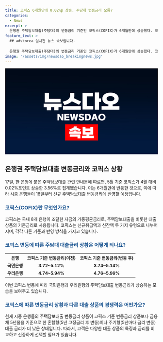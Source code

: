 ```yaml
---
title: 코픽스 6개월만에 0.02%p 상승, 주담대 변동금리 오름?
categories:
  - News
excerpt: >
  은행권 주택담보대출(주담대)의 변동금리 기준인 코픽스(COFIX)가 6개월만에 상승했다. 코픽스는 은행이 조달한 자금의 가중평균금리로, 주택대출 금리에 반영된다. 5월 기준으로 코픽스는 상승세를 보였으며, 은행들은 이를 신규 대출에 반영할 예정이다. 이로 인해 주택담보대출과 전세자금대출의 변동금리가 인상될 전망이다. 이에 따라 시중 은행들은 변동금리 상품 대출보다 혼합형과 주기형 대출을 선호할 것으로 보인다.
feature_text: >
  ## adskorea 실시간 뉴스 속보입니다.

  은행권 주택담보대출(주담대)의 변동금리 기준인 코픽스(COFIX)가 6개월만에 상승했다. 코픽스는 은행이 조달한 자금의 가중평균금리로, 주택대출 금리에 반영된다. 5월 기준으로 코픽스는 상승세를 보였으며, 은행들은 이를 신규 대출에 반영할 예정이다. 이로 인해 주택담보대출과 전세자금대출의 변동금리가 인상될 전망이다. 이에 따라 시중 은행들은 변동금리 상품 대출보다 혼합형과 주기형 대출을 선호할 것으로 보인다.
image: '/assets/img/newsdao_breakingnews.jpg'
---
```


<p><img src="/assets/img/newsdao_breakingnews.jpg" alt="adskorea 속보" /></p>

<h2 data-ke-size="size26">은행권 주택담보대출 변동금리와 코픽스 상황</h2>

<p data-ke-size="size16">17일, 한 은행에 붙은 주택담보대출 관련 안내문에 따르면, 5월 기준 코픽스가 4월 대비 0.02%포인트 상승한 3.56%로 집계됐습니다. 이는 6개월만에 반등한 것으로, 이에 따라 시중 은행들이 18일부터 신규 주택담보대출 변동금리에 반영할 예정입니다.</p>

<h3><b><span style="color: #1a5490;">코픽스(COFIX)란 무엇인가요?</span></b></h3>

<p data-ke-size="size16">코픽스는 국내 8개 은행이 조달한 자금의 가중평균금리로, 주택담보대출을 비롯한 대출상품의 기준금리로 사용됩니다. 코픽스는 신규취급액과 신잔액 두 가지 유형으로 나누어지며, 각각 다른 기준과 반영 방식을 가지고 있습니다.</p>

<h3><b><span style="color: #1a5490;">코픽스 변동에 따른 주담대 대출금리 상황은 어떻게 되나요?</span></b></h3>

<table>
    <tr>
        <th>은행</th>
        <th>코픽스 기준 변동금리(이전)</th>
        <th>코픽스 기준 변동금리(변동 후)</th>
    </tr>
    <tr>
        <td style="text-align: center; height: 17px;"><b>국민은행</b></td>
        <td style="text-align: center; height: 17px;"><b>3.72~5.12%</b></td>
        <td style="text-align: center; height: 17px;"><b>3.74~5.14%</b></td>
    </tr>
    <tr>
        <td style="text-align: center; height: 17px;"><b>우리은행</b></td>
        <td style="text-align: center; height: 17px;"><b>4.74~5.94%</b></td>
        <td style="text-align: center; height: 17px;"><b>4.76~5.96%</b></td>
    </tr>
</table>

<p data-ke-size="size16">이번 코픽스 변동에 따라 국민은행과 우리은행의 주택담보대출 변동금리가 상승하는 모습을 보여주고 있습니다.</p>

<h3><b><span style="color: #1a5490;">코픽스에 따른 변동금리 상황과 다른 대출 상품의 경쟁력은 어떤가요?</span></b></h3>

<p data-ke-size="size16">현재 시중 은행들의 주택담보대출 변동금리 상품이 코픽스 기준 변동금리 상품보다 금융채 5년물을 기준으로 한 혼합형(5년 고정금리 후 변동)이나 주기형(5년마다 금리 변동) 대출 금리가 더 낮은 상태입니다. 따라서, 고객은 다양한 대출 상품의 특징과 금리를 비교하고 신중하게 선택할 필요가 있습니다.</p>

